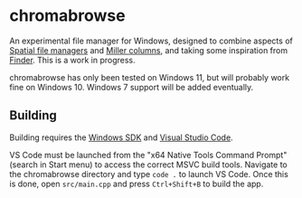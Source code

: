 # chromabrowse

An experimental file manager for Windows, designed to combine aspects of [Spatial file managers](https://en.wikipedia.org/wiki/Spatial_file_manager) and [Miller columns](https://en.wikipedia.org/wiki/Miller_columns), and taking some inspiration from [Finder](https://en.wikipedia.org/wiki/Finder_(software)). This is a work in progress.

chromabrowse has only been tested on Windows 11, but will probably work fine on Windows 10. Windows 7 support will be added eventually.

## Building

Building requires the [Windows SDK](https://developer.microsoft.com/en-us/windows/downloads/windows-sdk/) and [Visual Studio Code](https://code.visualstudio.com/).

VS Code must be launched from the "x64 Native Tools Command Prompt" (search in Start menu) to access the correct MSVC build tools. Navigate to the chromabrowse directory and type `code .` to launch VS Code. Once this is done, open `src/main.cpp` and press `Ctrl+Shift+B` to build the app.
